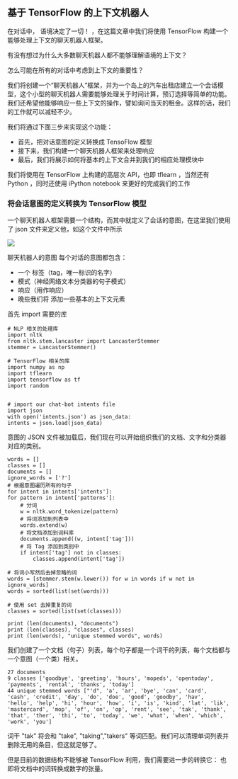 ## 基于 TensorFlow 的上下文机器人


在对话中， 语境决定了一切！ ，在这篇文章中我们将使用 TensorFlow 构建一个能够处理上下文的聊天机器人框架。

有没有想过为什么大多数聊天机器人都不能够理解语境的上下文？

怎么可能在所有的对话中考虑到上下文的重要性？

我们将创建一个“聊天机器人”框架，并为一个岛上的汽车出租店建立一个会话模型，这个小型的聊天机器人需要能够处理关于时间计算，预订选择等简单的功能。我们还希望他能够响应一些上下文的操作，譬如询问当天的租金。这样的话，我们的工作就可以减轻不少。

我们将通过下面三步来实现这个功能：

- 首先，把对话意图的定义转换成 TensoFlow 模型
- 接下来，我们构建一个聊天机器人框架来处理响应
- 最后，我们将展示如何将基本的上下文合并到我们的相应处理模块中


我们将使用在 TensorFlow 上构建的高层次 API，也即 tflearn ，当然还有 Python ，同时还使用 iPython notebook 来更好的完成我们的工作


### 将会话意图的定义转换为 TensorFlow 模型

一个聊天机器人框架需要一个结构，而其中就定义了会话的意图，在这里我们使用了 json 文件来定义他，如这个文件中所示

![](https://camo.githubusercontent.com/784a471c9105773a61b3001b9b271591d6757d0a/68747470733a2f2f63646e2d696d616765732d312e6d656469756d2e636f6d2f6d61782f3830302f312a706362775f59346163543735302d6c4c3938697732512e706e67)


聊天机器人的意图 每个对话的意图都包含：

- 一个 标签（tag，唯一标识的名字）
- 模式（神经网络文本分类器的句子模式）
- 响应（用作响应）
- 晚些我们将 添加一些基本的上下文元素

首先 import 需要的库

    # NLP 相关的处理库
    import nltk
    from nltk.stem.lancaster import LancasterStemmer
    stemmer = LancasterStemmer()

    # TensorFlow 相关的库
    import numpy as np
    import tflearn
    import tensorflow as tf
    import random


    # import our chat-bot intents file
    import json
    with open('intents.json') as json_data:
    intents = json.load(json_data)


意图的 JSON 文件被加载后，我们现在可以开始组织我们的文档、文字和分类器对应的类别。


    words = []
    classes = []
    documents = []
    ignore_words = ['?']
    # 根据意图遍历所有的句子
    for intent in intents['intents']:
    for pattern in intent['patterns']:
        # 分词
        w = nltk.word_tokenize(pattern)
        # 将词添加到列表中
        words.extend(w)
        # 将文档添加到词料库
        documents.append((w, intent['tag']))
        # 将 Tag 添加到类别中
        if intent['tag'] not in classes:
            classes.append(intent['tag'])

    # 将词小写然后去掉忽略的词
    words = [stemmer.stem(w.lower()) for w in words if w not in ignore_words]
    words = sorted(list(set(words)))

    # 使用 set 去掉重复的词
    classes = sorted(list(set(classes)))

    print (len(documents), "documents")
    print (len(classes), "classes", classes)
    print (len(words), "unique stemmed words", words)

我们创建了一个文档（句子）列表，每个句子都是一个词干的列表，每个文档都与一个意图（一个类）相关。

    27 documents
    9 classes ['goodbye', 'greeting', 'hours', 'mopeds', 'opentoday', 'payments', 'rental', 'thanks', 'today']
    44 unique stemmed words ["'d", 'a', 'ar', 'bye', 'can', 'card', 'cash', 'credit', 'day', 'do', 'doe', 'good', 'goodby', 'hav', 'hello', 'help', 'hi', 'hour', 'how', 'i', 'is', 'kind', 'lat', 'lik', 'mastercard', 'mop', 'of', 'on', 'op', 'rent', 'see', 'tak', 'thank', 'that', 'ther', 'thi', 'to', 'today', 'we', 'what', 'when', 'which', 'work', 'you']


词干 "tak" 将会和 "take", "taking","takers" 等词匹配。我们可以清理单词列表并删除无用的条目，但这就足够了。


但是目前的数据结构不能够被 TensorFlow 利用，我们需要进一步的转换它： 也即将文档中的词转换成数字的张量。


